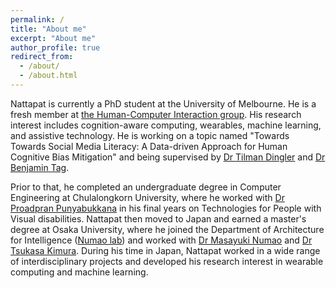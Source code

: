 ```yaml
---
permalink: /
title: "About me"
excerpt: "About me"
author_profile: true
redirect_from: 
  - /about/
  - /about.html
---
```


Nattapat is currently a PhD student at the University of Melbourne. He is a fresh member at [the Human-Computer Interaction group](https://cis.unimelb.edu.au/hci). His research interest includes cognition-aware computing, wearables, machine learning, and assistive technology. He is working on a topic named "Towards Towards Social Media Literacy: A Data-driven Approach for Human Cognitive Bias Mitigation" and being supervised by [Dr Tilman Dingler](http://www.tilmanification.com) and [Dr Benjamin Tag](https://findanexpert.unimelb.edu.au/profile/852535-benjamin-tag).

Prior to that, he completed an undergraduate degree in Computer Engineering at Chulalongkorn University, where he worked with [Dr Proadpran Punyabukkana](mailto:proadpran.p@chula.ac.th) in his final years on Technologies for People with Visual disabilities. Nattapat then moved to Japan and earned a master's degree at Osaka University, where he joined the Department of Architecture for Intelligence ([Numao lab](https://www.ai.sanken.osaka-u.ac.jp)) and worked with [Dr Masayuki Numao](mailto:numao@ai.sanken.osaka-u.ac.jp) and [Dr Tsukasa Kimura](https://tsukasakimura.wixsite.com/home/english). During his time in Japan, Nattapat worked in a wide range of interdisciplinary projects and developed his research interest in wearable computing and machine learning. 
